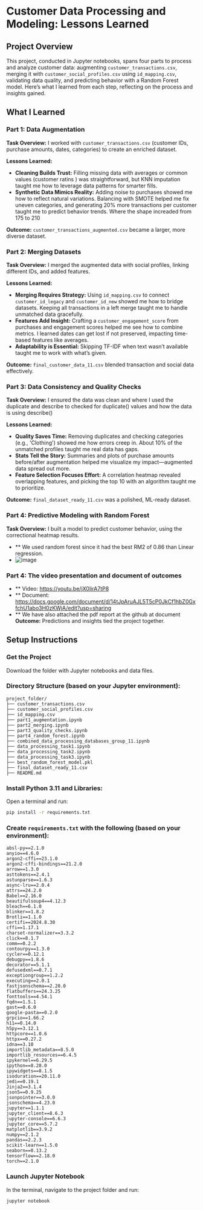 # Customer Data Processing and Modeling: Lessons Learned

## Project Overview
This project, conducted in Jupyter notebooks, spans four parts to process and analyze customer data: augmenting `customer_transactions.csv`, merging it with `customer_social_profiles.csv` using `id_mapping.csv`, validating data quality, and predicting behavior with a Random Forest model. Here’s what I learned from each step, reflecting on the process and insights gained.

## What I Learned
### Part 1: Data Augmentation
**Task Overview:** I worked with `customer_transactions.csv` (customer IDs, purchase amounts, dates, categories) to create an enriched dataset.

**Lessons Learned:**  
- **Cleaning Builds Trust:** Filling missing data with averages or common values (customer ratins ) was straightforward, but KNN imputation taught me how to leverage data patterns for smarter fills.  
- **Synthetic Data Mimics Reality:** Adding noise to purchases showed me how to reflect natural variations. Balancing with SMOTE helped me fix uneven categories, and generating 20% more transactions per customer taught me to predict behavior trends.  Where the shape increaded from 175 to 210

**Outcome:** `customer_transactions_augmented.csv` became a larger, more diverse dataset.

### Part 2: Merging Datasets
**Task Overview:** I merged the augmented data with social profiles, linking different IDs, and added features.

**Lessons Learned:**  
- **Merging Requires Strategy:** Using `id_mapping.csv` to connect `customer_id_legacy` and `customer_id_new` showed me how to bridge datasets. Keeping all transactions in a left merge taught me to handle unmatched data gracefully.  
- **Features Add Insight:** Crafting a `customer_engagement_score` from purchases and engagement scores helped me see how to combine metrics. I learned dates can get lost if not preserved, impacting time-based features like averages.  
- **Adaptability is Essential:** Skipping TF-IDF when text wasn’t available taught me to work with what’s given.  

**Outcome:** `final_customer_data_11.csv` blended transaction and social data effectively.

### Part 3: Data Consistency and Quality Checks
**Task Overview:** I ensured the data was clean and where I used the duplicate and describe to checked for  duplicate() values and how the data is using describe()

**Lessons Learned:**  
- **Quality Saves Time:** Removing duplicates and checking categories (e.g., 'Clothing') showed me how errors creep in. About 10% of the unmatched profiles taught me real data has gaps.  
- **Stats Tell the Story:** Summaries and plots of purchase amounts before/after augmentation helped me visualize my impact—augmented data spread out more.  
- **Feature Selection Focuses Effort:** A correlation heatmap revealed overlapping features, and picking the top 10 with an algorithm taught me to prioritize.  

**Outcome:** `final_dataset_ready_11.csv` was a polished, ML-ready dataset.

### Part 4: Predictive Modeling with Random Forest
**Task Overview:** I built a model to predict customer behavior, using the correctional heatmap results.
- ** We used random forest since it had the best RM2 of 0.86 than Linear regression.
- ![image](https://github.com/user-attachments/assets/64d216c6-f702-45b0-8f70-f2e5f31ceaec)

 ### Part 4: The video presentation and document of outcomes
- ** Video: https://youtu.be/jX0IirA7tP8
- ** Document: https://docs.google.com/document/d/14tJpAruAJL5T5cP0JkCf1hbZ0GxfchU1abo3H0zKWjA/edit?usp=sharing 
- ** We have also attached the pdf report at the github at document 
**Outcome:** Predictions and insights tied the project together.

## Setup Instructions
### Get the Project
Download the folder with Jupyter notebooks and data files.

### Directory Structure (based on your Jupyter environment):
```plaintext
project_folder/
├── customer_transactions.csv
├── customer_social_profiles.csv
├── id_mapping.csv
├── part1_augmentation.ipynb
├── part2_merging.ipynb
├── part3_quality_checks.ipynb
├── part4_random_forest.ipynb
├── combined_data_processing_databases_group_11.ipynb
├── data_processing_task1.ipynb
├── data_processing_task2.ipynb
├── data_processing_task3.ipynb
├── best_random_forest_model.pkl
├── final_dataset_ready_11.csv
├── README.md
```

### Install Python 3.11 and Libraries:
Open a terminal and run:
```bash
pip install -r requirements.txt
```

### Create `requirements.txt` with the following (based on your environment):
```plaintext
absl-py==2.1.0
anyio==4.6.0
argon2-cffi==23.1.0
argon2-cffi-bindings==21.2.0
arrow==1.3.0
asttokens==2.4.1
astunparse==1.6.3
async-lru==2.0.4
attrs==24.2.0
Babel==2.16.0
beautifulsoup4==4.12.3
bleach==6.1.0
blinker==1.8.2
Brotli==1.1.0
certifi==2024.8.30
cffi==1.17.1
charset-normalizer==3.3.2
click==8.1.7
comm==0.2.2
contourpy==1.3.0
cycler==0.12.1
debugpy==1.8.6
decorator==5.1.1
defusedxml==0.7.1
exceptiongroup==1.2.2
executing==2.0.1
fastjsonschema==2.20.0
flatbuffers==24.3.25
fonttools==4.54.1
fqdn==1.5.1
gast==0.6.0
google-pasta==0.2.0
grpcio==1.66.2
h11==0.14.0
h5py==3.12.1
httpcore==1.0.6
httpx==0.27.2
idna==3.10
importlib_metadata==8.5.0
importlib_resources==6.4.5
ipykernel==6.29.5
ipython==8.28.0
ipywidgets==8.1.5
isoduration==20.11.0
jedi==0.19.1
Jinja2==3.1.4
json5==0.9.25
jsonpointer==3.0.0
jsonschema==4.23.0
jupyter==1.1.1
jupyter_client==8.6.3
jupyter-console==6.6.3
jupyter_core==5.7.2
matplotlib==3.9.2
numpy==2.1.2
pandas==2.2.3
scikit-learn==1.5.0
seaborn==0.13.2
tensorflow==2.18.0
torch==2.1.0
```

### Launch Jupyter Notebook
In the terminal, navigate to the project folder and run:
```bash
jupyter notebook
```
